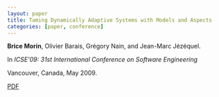 ```yaml
---
layout: paper
title: Taming Dynamically Adaptive Systems with Models and Aspects
categories: [paper, conference]
---
```

**Brice Morin**, Olivier Barais, Grégory Nain, and Jean-Marc Jézéquel. 

In _ICSE'09: 31st International Conference on Software Engineering_

Vancouver, Canada, May 2009.

[PDF](https://docs.google.com/file/d/0B8COpPaPIDHYTm11N3p0allCRDA/edit?usp=sharing)
